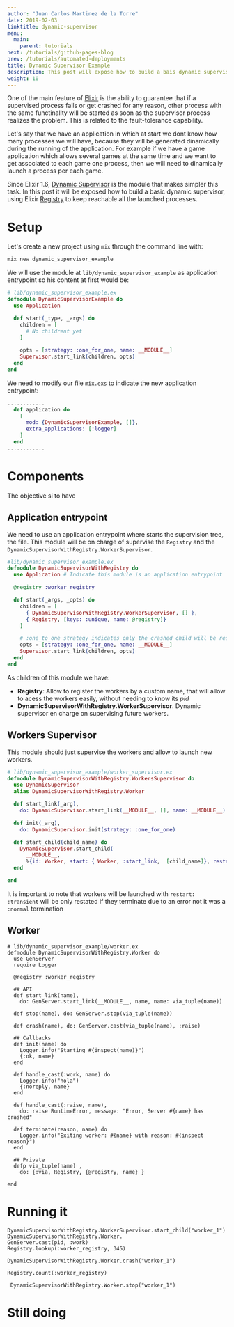 ```yaml
---
author: "Juan Carlos Martinez de la Torre"
date: 2019-02-03
linktitle: dynamic-supervisor
menu:
  main:
    parent: tutorials
next: /tutorials/github-pages-blog
prev: /tutorials/automated-deployments
title: Dynamic Supervisor Example
description: This post will expose how to build a bais dynamic supervisor in Elixir.
weight: 10
---
```


One of the main feature of [Elixir](https://elixir-lang.org/ ) is the ability to guarantee that if a supervised process fails or get crashed for any reason, other process with the same functinality will be started as soon as the supervisor process realizes the problem. This is related to the fault-tolerance capability.

Let's say that we have an application in which at start we dont know how many processes we will have, because they will be generated dinamically during the running of the application. For example if we have a game application which allows several games at the same time and we want to get associated to each game one process, then we will need to dinamically launch a process per each game.

Since Elixir 1.6, [Dynamic Supervisor](https://hexdocs.pm/elixir/DynamicSupervisor.html)  is the module that makes simpler this task. In this post it will be exposed how to build a basic dynamic supervisor, using Elixir [Registry](https://hexdocs.pm/elixir/master/Registry.html) to keep reachable all the launched processes.

# Setup

Let's create a new project using ```mix``` through the command line with:
```Bash
mix new dynamic_supervisor_example
```

We will use the module at ```lib/dynamic_supervisor_example``` as application entrypoint so his content at first would be:

```Elixir
# lib/dynamic_supervisor_example.ex
defmodule DynamicSupervisorExample do
  use Application

  def start(_type, _args) do
    children = [
      # No childrent yet
    ]

    opts = [strategy: :one_for_one, name: __MODULE__]
    Supervisor.start_link(children, opts)
  end
end
```

We need to modify our file ```mix.exs``` to indicate the new application entrypoint:
```Elixir
............
  def application do
    [
      mod: {DynamicSupervisorExample, []},
      extra_applications: [:logger]
    ]
  end
............
```


# Components

The objective si to have 

## Application entrypoint

We need to use an application entrypoint where starts the supervision tree, the file. This module will be on charge of supervise the `Registry` and the `DynamicSupervisorWithRegistry.WorkerSupervisor`.

``` Elixir
#lib/dynamic_supervisor_example.ex
defmodule DynamicSupervisorWithRegistry do
  use Application # Indicate this module is an application entrypoint

  @registry :worker_registry

  def start(_args, _opts) do
    children = [
      { DynamicSupervisorWithRegistry.WorkerSupervisor, [] },
      { Registry, [keys: :unique, name: @registry]}
    ]

    # :one_to_one strategy indicates only the crashed child will be restarted, without affecting the rest of children.
    opts = [strategy: :one_for_one, name: __MODULE__] 
    Supervisor.start_link(children, opts)
  end
end
```

As children of this module we have:
  * **Registry**: Allow to register the workers by a custom name, that will allow to acess the workers easily, without needing to know its *pid*
  * **DynamicSupervisorWithRegistry.WorkerSupervisor**. Dynamic supervisor en charge on supervising future workers. 

## Workers Supervisor
This module should just supervise the workers and allow to launch new workers.

``` Elixir
# lib/dynamic_supervisor_example/worker_supervisor.ex
defmodule DynamicSupervisorWithRegistry.WorkersSupervisor do
  use DynamicSupervisor
  alias DynamicSupervisorWithRegistry.Worker

  def start_link(_arg),
    do: DynamicSupervisor.start_link(__MODULE__, [], name: __MODULE__)

  def init(_arg),
    do: DynamicSupervisor.init(strategy: :one_for_one)

  def start_child(child_name) do
    DynamicSupervisor.start_child(
      __MODULE__,
      %{id: Worker, start: { Worker, :start_link,  [child_name]}, restart: :transient})
  end

end
```

It is important to note that workers will be launched with ``` restart: :transient ``` will be only restated if they terminate due to an error not it was a ```:normal``` termination

## Worker

```
# lib/dynamic_supervisor_example/worker.ex
defmodule DynamicSupervisorWithRegistry.Worker do
  use GenServer
  require Logger

  @registry :worker_registry

  ## API
  def start_link(name),
    do: GenServer.start_link(__MODULE__, name, name: via_tuple(name))

  def stop(name), do: GenServer.stop(via_tuple(name))

  def crash(name), do: GenServer.cast(via_tuple(name), :raise)

  ## Callbacks
  def init(name) do
    Logger.info("Starting #{inspect(name)}")
    {:ok, name}
  end

  def handle_cast(:work, name) do
    Logger.info("hola")
    {:noreply, name}
  end

  def handle_cast(:raise, name),
    do: raise RuntimeError, message: "Error, Server #{name} has crashed"

  def terminate(reason, name) do
    Logger.info("Exiting worker: #{name} with reason: #{inspect reason}")
  end

  ## Private
  defp via_tuple(name) ,
    do: {:via, Registry, {@registry, name} }

end
```


# Running it
```
DynamicSupervisorWithRegistry.WorkerSupervisor.start_child("worker_1")
DynamicSupervisorWithRegistry.Worker.
GenServer.cast(pid, :work)
Registry.lookup(:worker_registry, 345)

DynamicSupervisorWithRegistry.Worker.crash("worker_1")

Registry.count(:worker_registry)

 DynamicSupervisorWithRegistry.Worker.stop("worker_1")
```



# Still doing